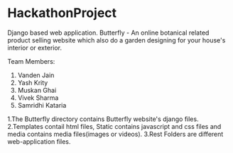 # HackathonProject

Django based web application. 
Butterfly - An online botanical related product selling website which also do a garden designing for your house's interior or exterior.

Team Members: 
1. Vanden Jain
2. Yash Krity
3. Muskan Ghai
4. Vivek Sharma
5. Samridhi Kataria

1.The Butterfly directory contains Butterfly website's django files.
2.Templates contail html files, Static contains javascript and css files and media contains media files(images or videos).
3.Rest Folders are different web-application files.
